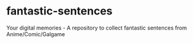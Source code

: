 # fantastic-sentences
Your digital memories - A repository to collect fantastic sentences from Anime/Comic/Galgame
